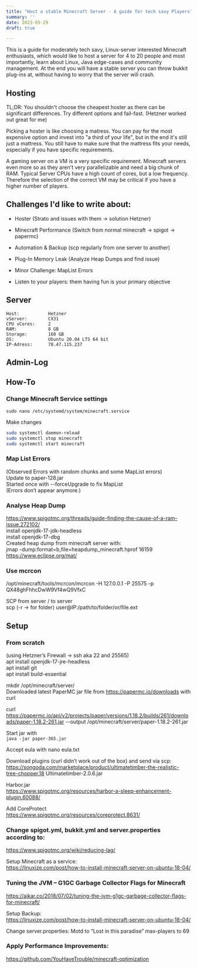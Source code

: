 ```yaml
---
title: "Host a stable Minecraft Server - A guide for tech savy Players"
summary: ''
date: 2023-05-29
draft: true

---
```


This is a guide for moderately tech savy, Linux-server interested Minecraft enthusiasts, which would like to host a server for 4 to 20 people and most importantly, learn about Linux, Java edge-cases and community management.
At the end you will have a stable server you can throw bukkit plug-ins at, without having to worry that the server will crash.

## Hosting
TL;DR: You shouldn't choose the cheapest hoster as there can be significant differences. Try different options and fail-fast. (Hetzner worked out great for me)

Picking a hoster is like choosing a matress. You can pay for the most expensive option and invest into "a third of your life", but in the end it's still just a mattress.
You still have to make sure that the mattress fits your needs, especially if you have specific requirements.

A gaming server on a VM is a very specific requirement. Minecraft servers even more so as they aren't very parallelizable and need a big chunk of RAM. Typical Server CPUs have a high count of cores, but a low frequency. Therefore the selection of the correct VM may be critical if you have a higher number of players.



## Challenges I'd like to write about:
- Hoster (Strato and issues with them -> solution Hetzner)
- Minecraft Performance (Switch from normal minecraft -> spigot -> papermc)
- Automation & Backup (scp regularly from one server to another)
- Plug-In Memory Leak (Analyze Heap Dumps and find issue)

- Minor Challenge: MapList Errors
- Listen to your players: them having fun is your primary objective


## Server
```
Host:           Hetzner
vServer:        CX31
CPU vCores:     2
RAM:            8 GB
Storage:        160 GB
OS:             Ubuntu 20.04 LTS 64 bit
IP-Adress:      78.47.115.237
```
## Admin-Log

## How-To
### Change Minecraft Service settings

`sudo nano /etc/systemd/system/minecraft.service`

Make changes

```bash
sudo systemctl daemon-reload
sudo systemctl stop minecraft
sudo systemctl start minecraft
```

### Map List Errors
(Observed Errors with random chunks and some MapList errors)<br>
Update to paper-128.jar<br>
Started once with --forceUpgrade to fix MapList<br>
(Errors don’t appear anymore.)
### Analyse Heap Dump
https://www.spigotmc.org/threads/guide-finding-the-cause-of-a-ram-issue.272102/<br>
install openjdk-17-jdk-headless<br>
install openjdk-17-dbg<br>
Created heap dump from minecraft server with:<br>
jmap -dump:format=b,file=heapdump_minecraft.hprof 16159<br>
https://www.eclipse.org/mat/
### Use mcrcon
/opt/minecraft/tools/mcrcon/mcrcon -H 127.0.0.1 -P 25575 -p QX48ghFhhcDwW9Vf4wQ9VfxC

SCP from server / to server<br>
scp (-r -> for folder) user@IP:/path/to/folder/or/file.ext
## Setup
### From scratch
(using Hetzner’s Firewall -> ssh aka 22 and 25565)<br>
apt install openjdk-17-jre-headless<br>
apt install git<br>
apt install build-essential

mkdir /opt/minecraft/server/<br>
Downloaded latest PaperMC jar file from https://papermc.io/downloads with curl

curl https://papermc.io/api/v2/projects/paper/versions/1.18.2/builds/261/downloads/paper-1.18.2-261.jar --output /opt/minecraft/server/paper-1.18.2-261.jar

Start jar with<br>
`java -jar paper-365.jar`

Accept eula with nano eula.txt

Download plugins (curl didn’t work out of the box) and send via scp:<br>
https://songoda.com/marketplace/product/ultimatetimber-the-realistic-tree-chopper.18
Ultimatetimber-2.0.6.jar

Harbor.jar<br>
https://www.spigotmc.org/resources/harbor-a-sleep-enhancement-plugin.60088/

Add CoreProtect<br>
https://www.spigotmc.org/resources/coreprotect.8631/

### Change spigot.yml, bukkit.yml and server.properties according to:
https://www.spigotmc.org/wiki/reducing-lag/

Setup Minecraft as a service:<br>
https://linuxize.com/post/how-to-install-minecraft-server-on-ubuntu-18-04/

### Tuning the JVM – G1GC Garbage Collector Flags for Minecraft
https://aikar.co/2018/07/02/tuning-the-jvm-g1gc-garbage-collector-flags-for-minecraft/

Setup Backup:<br>
https://linuxize.com/post/how-to-install-minecraft-server-on-ubuntu-18-04/

Change server.properties:
	Motd to “Lost in this paradise”
	max-players to 69

### Apply Performance Improvements:
https://github.com/YouHaveTrouble/minecraft-optimization

